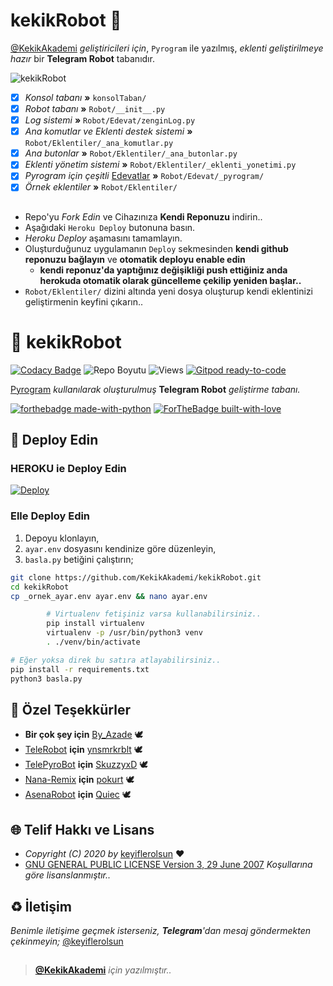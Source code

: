 # kekikRobot 🤖

[@KekikAkademi](https://t.me/KekikAkademi) *geliştiricileri için*, `Pyrogram` ile yazılmış, *eklenti geliştirilmeye hazır* bir **Telegram Robot** tabanıdır.

![kekikRobot](https://i.imgur.com/DGURnPh.png)

- [x] *Konsol tabanı* **»** `konsolTaban/`
- [x] *Robot tabanı* **»** `Robot/__init__.py`
- [x] *Log sistemi* **»** `Robot/Edevat/zenginLog.py`
- [x] *Ana komutlar ve Eklenti destek sistemi* **»** `Robot/Eklentiler/_ana_komutlar.py`
- [x] *Ana butonlar* **»** `Robot/Eklentiler/_ana_butonlar.py`
- [x] *Eklenti yönetim sistemi* **»** `Robot/Eklentiler/_eklenti_yonetimi.py`
- [x] *Pyrogram için çeşitli* <ins>Edevatlar</ins> **»** `Robot/Edevat/_pyrogram/`
- [x] *Örnek eklentiler* **»** `Robot/Eklentiler/`

##

- Repo'yu _Fork Edin_ ve Cihazınıza **Kendi Reponuzu** indirin..
- Aşağıdaki `Heroku Deploy` butonuna basın.
- _Heroku Deploy_ aşamasını tamamlayın.
- Oluşturduğunuz uygulamanın `Deploy` sekmesinden **kendi github reponuzu bağlayın** ve **otomatik deployu enable edin**
  - __kendi reponuz'da yaptığınız değişikliği push ettiğiniz anda herokuda otomatik olarak güncelleme çekilip yeniden başlar..__
- `Robot/Eklentiler/` dizini altında yeni dosya oluşturup kendi eklentinizi geliştirmenin keyfini çıkarın..

##

# 🤖 kekikRobot

[![Codacy Badge](https://app.codacy.com/project/badge/Grade/ef21dc5020ff4c1690ef9d0e847c67c0)](https://www.codacy.com/gh/KekikAkademi/kekikRobot/dashboard?utm_source=github.com&amp;utm_medium=referral&amp;utm_content=KekikAkademi/kekikRobot&amp;utm_campaign=Badge_Grade) ![Repo Boyutu](https://img.shields.io/github/repo-size/KekikAkademi/kekikRobot) ![Views](https://hits.seeyoufarm.com/api/count/incr/badge.svg?url=https://github.com/KekikAkademi/kekikRobot&title=Profile%20Views) [![Gitpod ready-to-code](https://img.shields.io/badge/Gitpod-ready--to--code-blue?logo=gitpod)](https://gitpod.io/#https://github.com/KekikAkademi/kekikRobot)

[Pyrogram](https://github.com/pyrogram/pyrogram) *kullanılarak oluşturulmuş* **Telegram Robot** *geliştirme tabanı.*

[![forthebadge made-with-python](http://ForTheBadge.com/images/badges/made-with-python.svg)](https://www.python.org/)
[![ForTheBadge built-with-love](http://ForTheBadge.com/images/badges/built-with-love.svg)](https://GitHub.com/keyiflerolsun/)

## :rocket: Deploy Edin

### HEROKU ie Deploy Edin

[![Deploy](https://www.herokucdn.com/deploy/button.svg)](https://heroku.com/deploy?template=https://github.com/KekikAkademi/kekikRobot)

### Elle Deploy Edin

1. Depoyu klonlayın,
2. `ayar.env` dosyasını kendinize göre düzenleyin,
3. `basla.py` betiğini çalıştırın;

```sh
git clone https://github.com/KekikAkademi/kekikRobot.git
cd kekikRobot
cp _ornek_ayar.env ayar.env && nano ayar.env

        # Virtualenv fetişiniz varsa kullanabilirsiniz..
        pip install virtualenv
        virtualenv -p /usr/bin/python3 venv
        . ./venv/bin/activate

# Eğer yoksa direk bu satıra atlayabilirsiniz..
pip install -r requirements.txt
python3 basla.py
```

## :green_heart: Özel Teşekkürler

* **Bir çok şey için** [By_Azade](https://github.com/muhammedfurkan) 🕊
* [TeleRobot](https://github.com/ynsmrkrblt/TeleRobot) **için** [ynsmrkrblt](https://github.com/ynsmrkrblt) 🕊
* [TelePyroBot](https://github.com/SkuzzyxD/TelePyroBot) **için** [SkuzzyxD](https://github.com/SkuzzyxD) 🕊
* [Nana-Remix](https://github.com/pokurt/Nana-Remix) **için** [pokurt](https://github.com/pokurt) 🕊
* [AsenaRobot](https://github.com/Quiec/AsenaRobot) **için** [Quiec](https://github.com/Quiec) 🕊

## :globe_with_meridians: Telif Hakkı ve Lisans

* *Copyright (C) 2020 by* [keyiflerolsun](https://github.com/keyiflerolsun) ❤️️
* [GNU GENERAL PUBLIC LICENSE Version 3, 29 June 2007](https://github.com/KekikAkademi/kekikRobot/blob/master/LICENSE) *Koşullarına göre lisanslanmıştır..*

## :recycle: İletişim

*Benimle iletişime geçmek isterseniz, **Telegram**'dan mesaj göndermekten çekinmeyin;* [@keyiflerolsun](https://t.me/keyiflerolsun)

##

> **[@KekikAkademi](https://t.me/KekikAkademi)** *için yazılmıştır..*